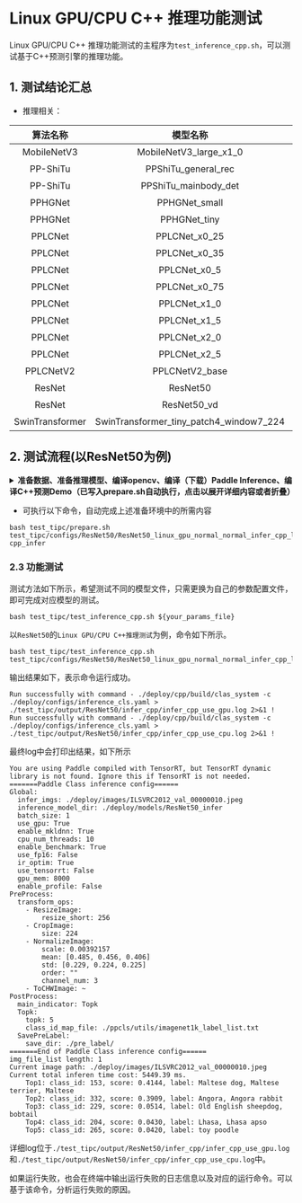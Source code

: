 # Linux GPU/CPU C++ 推理功能测试

Linux GPU/CPU C++ 推理功能测试的主程序为`test_inference_cpp.sh`，可以测试基于C++预测引擎的推理功能。

## 1. 测试结论汇总

- 推理相关：

| 算法名称   | 模型名称  | device_CPU          | device_GPU |
|  :----:   |  :----: |   :----:            |  :----:  |
|  MobileNetV3   |  MobileNetV3_large_x1_0 |  支持 | 支持 |
|  PP-ShiTu   |  PPShiTu_general_rec |  支持 | 支持 |
|  PP-ShiTu   |  PPShiTu_mainbody_det |  暂不支持 | 暂不支持 |
|  PPHGNet   |  PPHGNet_small |  支持 | 支持 |
|  PPHGNet   |  PPHGNet_tiny |  支持 | 支持 |
|  PPLCNet   |  PPLCNet_x0_25 |  支持 | 支持 |
|  PPLCNet   |  PPLCNet_x0_35 |  支持 | 支持 |
|  PPLCNet   |  PPLCNet_x0_5 |  支持 | 支持 |
|  PPLCNet   |  PPLCNet_x0_75 |  支持 | 支持 |
|  PPLCNet   |  PPLCNet_x1_0 |  支持 | 支持 |
|  PPLCNet   |  PPLCNet_x1_5 |  支持 | 支持 |
|  PPLCNet   |  PPLCNet_x2_0 |  支持 | 支持 |
|  PPLCNet   |  PPLCNet_x2_5 |  支持 | 支持 |
|  PPLCNetV2   |  PPLCNetV2_base |  支持 | 支持 |
|  ResNet   |  ResNet50 |  支持 | 支持 |
|  ResNet   |  ResNet50_vd |  支持 | 支持 |
|  SwinTransformer   |  SwinTransformer_tiny_patch4_window7_224 |  支持 | 支持 |

## 2. 测试流程(以**ResNet50**为例)


<details>
<summary><b>准备数据、准备推理模型、编译opencv、编译（下载）Paddle Inference、编译C++预测Demo（已写入prepare.sh自动执行，点击以展开详细内容或者折叠）
</b></summary>

### 2.1 准备数据和推理模型

#### 2.1.1 准备数据

默认使用`./deploy/images/ILSVRC2012_val_00000010.jpeg`作为测试输入图片。

#### 2.1.2 准备推理模型

* 如果已经训练好了模型，可以参考[模型导出](../../docs/zh_CN/inference_deployment/export_model.md)，导出`inference model`，并将导出路径设置为`./deploy/models/ResNet50_infer`，
导出完毕后文件结构如下

```shell
./deploy/models/ResNet50_infer/
├── inference.pdmodel
├── inference.pdiparams
└── inference.pdiparams.info
```

### 2.2 准备环境

#### 2.2.1 运行准备

配置合适的编译和执行环境，其中包括编译器，cuda等一些基础库，建议安装docker环境，[参考链接](https://www.paddlepaddle.org.cn/install/quick?docurl=/documentation/docs/zh/install/docker/linux-docker.html)。

#### 2.2.2 编译opencv库

* 首先需要从opencv官网上下载Linux环境下的源码，以3.4.7版本为例，下载及解压缩命令如下：

```
cd deploy/cpp
wget https://github.com/opencv/opencv/archive/3.4.7.tar.gz
tar -xvf 3.4.7.tar.gz
```

* 编译opencv，首先设置opencv源码路径(`root_path`)以及安装路径(`install_path`)，`root_path`为下载的opencv源码路径，`install_path`为opencv的安装路径。在本例中，源码路径即为当前目录下的`opencv-3.4.7/`。

```shell
cd ./opencv-3.4.7
export root_path=$PWD
export install_path=${root_path}/opencv3
```

* 然后在opencv源码路径下，按照下面的命令进行编译。

```shell
rm -rf build
mkdir build
cd build

cmake .. \
    -DCMAKE_INSTALL_PREFIX=${install_path} \
    -DCMAKE_BUILD_TYPE=Release \
    -DBUILD_SHARED_LIBS=OFF \
    -DWITH_IPP=OFF \
    -DBUILD_IPP_IW=OFF \
    -DWITH_LAPACK=OFF \
    -DWITH_EIGEN=OFF \
    -DCMAKE_INSTALL_LIBDIR=lib64 \
    -DWITH_ZLIB=ON \
    -DBUILD_ZLIB=ON \
    -DWITH_JPEG=ON \
    -DBUILD_JPEG=ON \
    -DWITH_PNG=ON \
    -DBUILD_PNG=ON \
    -DWITH_TIFF=ON \
    -DBUILD_TIFF=ON

make -j
make install
```

* `make install`完成之后，会在该文件夹下生成opencv头文件和库文件，用于后面的代码编译。

以opencv3.4.7版本为例，最终在安装路径下的文件结构如下所示。**注意**：不同的opencv版本，下述的文件结构可能不同。

```shell
opencv3/
├── bin     :可执行文件
├── include :头文件
├── lib64   :库文件
└── share   :部分第三方库
```

#### 2.2.3 下载或者编译Paddle预测库

* 有2种方式获取Paddle预测库，下面进行详细介绍。

##### 预测库源码编译
* 如果希望获取最新预测库特性，可以从Paddle github上克隆最新代码，源码编译预测库。
* 可以参考[Paddle预测库官网](https://www.paddlepaddle.org.cn/documentation/docs/zh/develop/guides/05_inference_deployment/inference/build_and_install_lib_cn.html#id16)的说明，从github上获取Paddle代码，然后进行编译，生成最新的预测库。使用git获取代码方法如下。

```shell
git clone https://github.com/PaddlePaddle/Paddle.git
```

* 进入Paddle目录后，使用如下命令编译。

```shell
rm -rf build
mkdir build
cd build

cmake  .. \
    -DWITH_CONTRIB=OFF \
    -DWITH_MKL=ON \
    -DWITH_MKLDNN=ON  \
    -DWITH_TESTING=OFF \
    -DCMAKE_BUILD_TYPE=Release \
    -DWITH_INFERENCE_API_TEST=OFF \
    -DON_INFER=ON \
    -DWITH_PYTHON=ON
make -j
make inference_lib_dist
```

更多编译参数选项可以参考Paddle C++预测库官网：[https://www.paddlepaddle.org.cn/documentation/docs/zh/develop/guides/05_inference_deployment/inference/build_and_install_lib_cn.html#id16](https://www.paddlepaddle.org.cn/documentation/docs/zh/develop/guides/05_inference_deployment/inference/build_and_install_lib_cn.html#id16)。


* 编译完成之后，可以在`build/paddle_inference_install_dir/`文件下看到生成了以下文件及文件夹。

```
build/paddle_inference_install_dir/
├── CMakeCache.txt
├── paddle
├── third_party
└── version.txt
```

其中`paddle`就是之后进行C++预测时所需的Paddle库，`version.txt`中包含当前预测库的版本信息。

##### 直接下载安装

* [Paddle预测库官网](https://paddleinference.paddlepaddle.org.cn/user_guides/download_lib.html)上提供了不同cuda版本的Linux预测库，可以在官网查看并选择合适的预测库版本。

  以`manylinux_cuda11.1_cudnn8.1_avx_mkl_trt7_gcc8.2`版本为例，使用下述命令下载并解压：


```shell
wget https://paddle-inference-lib.bj.bcebos.com/2.2.2/cxx_c/Linux/GPU/x86-64_gcc8.2_avx_mkl_cuda11.1_cudnn8.1.1_trt7.2.3.4/paddle_inference.tgz

tar -xvf paddle_inference.tgz
```

最终会在当前的文件夹中生成`paddle_inference/`的子文件夹,文件内容和上述的paddle_inference_install_dir一样。


#### 2.2.4 编译C++预测Demo

* 编译命令如下，其中Paddle C++预测库、opencv等其他依赖库的地址需要换成自己机器上的实际地址。


```shell
# 在deploy/cpp下执行以下命令
bash tools/build.sh
```

具体地，`tools/build.sh`中内容如下。

```shell
OPENCV_DIR=your_opencv_dir
LIB_DIR=your_paddle_inference_dir
CUDA_LIB_DIR=your_cuda_lib_dir
CUDNN_LIB_DIR=your_cudnn_lib_dir
TENSORRT_DIR=your_tensorrt_lib_dir

BUILD_DIR=build
rm -rf ${BUILD_DIR}
mkdir ${BUILD_DIR}
cd ${BUILD_DIR}
cmake .. \
    -DPADDLE_LIB=${LIB_DIR} \
    -DWITH_MKL=ON \
    -DDEMO_NAME=clas_system \
    -DWITH_GPU=OFF \
    -DWITH_STATIC_LIB=OFF \
    -DWITH_TENSORRT=OFF \
    -DTENSORRT_DIR=${TENSORRT_DIR} \
    -DOPENCV_DIR=${OPENCV_DIR} \
    -DCUDNN_LIB=${CUDNN_LIB_DIR} \
    -DCUDA_LIB=${CUDA_LIB_DIR} \

make -j
```

上述命令中，

* `OPENCV_DIR`为opencv编译安装的地址（本例中需修改为`opencv-3.4.7/opencv3`文件夹的路径）；

* `LIB_DIR`为下载的Paddle预测库（`paddle_inference`文件夹），或编译生成的Paddle预测库（`build/paddle_inference_install_dir`文件夹）的路径；

* `CUDA_LIB_DIR`为cuda库文件地址，在docker中一般为`/usr/local/cuda/lib64`；

* `CUDNN_LIB_DIR`为cudnn库文件地址，在docker中一般为`/usr/lib64`。

* `TENSORRT_DIR`是tensorrt库文件地址，在dokcer中一般为`/usr/local/TensorRT-7.2.3.4/`，TensorRT需要结合GPU使用。

在执行上述命令，编译完成之后，会在当前路径下生成`build`文件夹，其中生成一个名为`clas_system`的可执行文件。
</details>

* 可执行以下命令，自动完成上述准备环境中的所需内容
```shell
bash test_tipc/prepare.sh test_tipc/configs/ResNet50/ResNet50_linux_gpu_normal_normal_infer_cpp_linux_gpu_cpu.txt cpp_infer
```
### 2.3 功能测试


测试方法如下所示，希望测试不同的模型文件，只需更换为自己的参数配置文件，即可完成对应模型的测试。

```shell
bash test_tipc/test_inference_cpp.sh ${your_params_file}
```

以`ResNet50`的`Linux GPU/CPU C++推理测试`为例，命令如下所示。

```shell
bash test_tipc/test_inference_cpp.sh test_tipc/configs/ResNet50/ResNet50_linux_gpu_normal_normal_infer_cpp_linux_gpu_cpu.txt
```

输出结果如下，表示命令运行成功。

```shell
Run successfully with command - ./deploy/cpp/build/clas_system -c ./deploy/configs/inference_cls.yaml > ./test_tipc/output/ResNet50/infer_cpp/infer_cpp_use_gpu.log 2>&1 !
Run successfully with command - ./deploy/cpp/build/clas_system -c ./deploy/configs/inference_cls.yaml > ./test_tipc/output/ResNet50/infer_cpp/infer_cpp_use_cpu.log 2>&1 !
```

最终log中会打印出结果，如下所示
```log
You are using Paddle compiled with TensorRT, but TensorRT dynamic library is not found. Ignore this if TensorRT is not needed.
=======Paddle Class inference config======
Global:
  infer_imgs: ./deploy/images/ILSVRC2012_val_00000010.jpeg
  inference_model_dir: ./deploy/models/ResNet50_infer
  batch_size: 1
  use_gpu: True
  enable_mkldnn: True
  cpu_num_threads: 10
  enable_benchmark: True
  use_fp16: False
  ir_optim: True
  use_tensorrt: False
  gpu_mem: 8000
  enable_profile: False
PreProcess:
  transform_ops:
    - ResizeImage:
        resize_short: 256
    - CropImage:
        size: 224
    - NormalizeImage:
        scale: 0.00392157
        mean: [0.485, 0.456, 0.406]
        std: [0.229, 0.224, 0.225]
        order: ""
        channel_num: 3
    - ToCHWImage: ~
PostProcess:
  main_indicator: Topk
  Topk:
    topk: 5
    class_id_map_file: ./ppcls/utils/imagenet1k_label_list.txt
  SavePreLabel:
    save_dir: ./pre_label/
=======End of Paddle Class inference config======
img_file_list length: 1
Current image path: ./deploy/images/ILSVRC2012_val_00000010.jpeg
Current total inferen time cost: 5449.39 ms.
	Top1: class_id: 153, score: 0.4144, label: Maltese dog, Maltese terrier, Maltese
	Top2: class_id: 332, score: 0.3909, label: Angora, Angora rabbit
	Top3: class_id: 229, score: 0.0514, label: Old English sheepdog, bobtail
	Top4: class_id: 204, score: 0.0430, label: Lhasa, Lhasa apso
	Top5: class_id: 265, score: 0.0420, label: toy poodle

```
详细log位于`./test_tipc/output/ResNet50/infer_cpp/infer_cpp_use_gpu.log`和`./test_tipc/output/ResNet50/infer_cpp/infer_cpp_use_cpu.log`中。

如果运行失败，也会在终端中输出运行失败的日志信息以及对应的运行命令。可以基于该命令，分析运行失败的原因。
